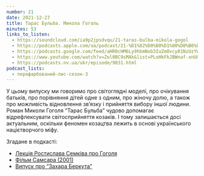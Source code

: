```yaml
---
number: 21
date: 2021-12-27
title: Тарас Бульба. Микола Гоголь
minutes: 53
links_to_listen:
  - https://soundcloud.com/ia9p2jpsdvqu/21-taras-bulba-mikola-gogol
  - https://podcasts.apple.com/ua/podcast/21-%D1%82%D0%B0%D1%80%D0%B0%D1%81-%D0%B1%D1%83%D0%BB%D1%8C%D0%B1%D0%B0-%D0%BC%D0%B8%D0%BA%D0%BE%D0%BB%D0%B0-%D0%B3%D0%BE%D0%B3%D0%BE%D0%BB%D1%8C/id1563575488?i=1000546186918
  - https://podcasts.google.com/feed/aHR0cHM6Ly9hbmNob3IuZm0vcy81NzUzYWEwMC9wb2RjYXN0L3Jzcw/episode/NDY1NDcxMjUtY2EzMy00ZGFhLWIzZTUtNGJjOTVmM2E2Yzhm?sa=X&ved=0CA0QkfYCahcKEwio15_hy7D6AhUAAAAAHQAAAAAQAQ
  - https://www.youtube.com/watch?v=Zol0BC9sMAk&list=PLoHkFkJBWnaf-xnUOli9LoGQf-ZDOZCUu&index=1
  - https://podcasts.nv.ua/ukr/episode/9031.html
podcast_lists:
  - перефарбований-лис-сезон-3
---
```


У цьому випуску ми говоримо про світоглядні моделі,  про очікування батьків,
про порівняння дітей одне з одним, про жіночу долю, а також про можливість
відновлення зв’язку і прийняття вибору іншої людини. Роман Миколи Гоголя “Тарас
Бульба” чудово допомагає відрефлексувати світосприйняття козаків. І тому
залишається досі актуальним, оскільки феномен козацтва лежить в основі
українського націєтворчого міфу.

Згадане в подкасті:

- [Лекція Ростислава Семківа про Гоголя][1]
- [Фільм Самсара (2001)][2]
- [Випуск про “Захара Беркута”][3]

[1]: https://youtu.be/mOZHsqBGghI
[2]: https://youtu.be/qjcYMOu1Nz0
[3]: /перефарбований-лис/06/
